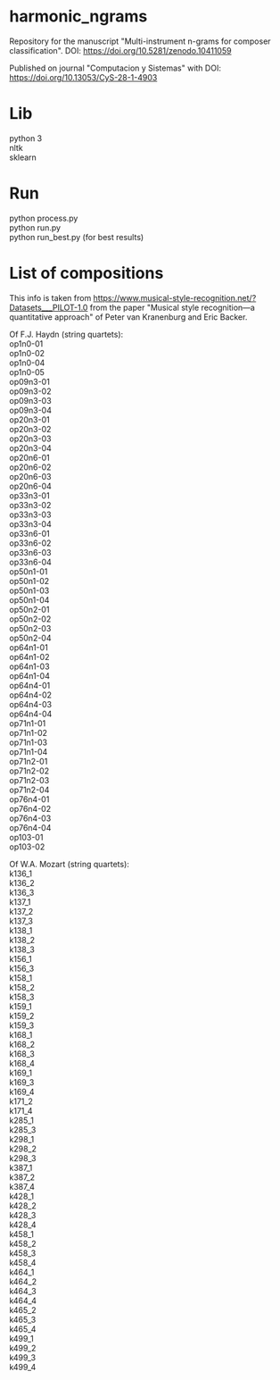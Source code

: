 # harmonic_ngrams
Repository for the manuscript "Multi-instrument n-grams for composer classification". DOI: https://doi.org/10.5281/zenodo.10411059

Published on journal "Computacion y Sistemas" with DOI: https://doi.org/10.13053/CyS-28-1-4903

# Lib
python 3  
nltk  
sklearn

# Run
python process.py  
python run.py  
python run_best.py (for best results)

# List of compositions
This info is taken from https://www.musical-style-recognition.net/?Datasets___PILOT-1.0 from the paper "Musical style recognition—a quantitative approach" of Peter van Kranenburg and Eric Backer.

Of F.J. Haydn (string quartets):  
op1n0-01  
op1n0-02  
op1n0-04  
op1n0-05  
op09n3-01  
op09n3-02  
op09n3-03  
op09n3-04  
op20n3-01  
op20n3-02  
op20n3-03  
op20n3-04  
op20n6-01  
op20n6-02  
op20n6-03  
op20n6-04  
op33n3-01  
op33n3-02  
op33n3-03  
op33n3-04  
op33n6-01  
op33n6-02  
op33n6-03  
op33n6-04  
op50n1-01  
op50n1-02  
op50n1-03  
op50n1-04  
op50n2-01  
op50n2-02  
op50n2-03  
op50n2-04  
op64n1-01  
op64n1-02  
op64n1-03  
op64n1-04  
op64n4-01  
op64n4-02  
op64n4-03  
op64n4-04  
op71n1-01  
op71n1-02  
op71n1-03  
op71n1-04  
op71n2-01  
op71n2-02  
op71n2-03  
op71n2-04  
op76n4-01  
op76n4-02  
op76n4-03  
op76n4-04  
op103-01  
op103-02  

Of W.A. Mozart (string quartets):  
k136_1  
k136_2  
k136_3  
k137_1  
k137_2  
k137_3  
k138_1  
k138_2  
k138_3  
k156_1  
k156_3  
k158_1  
k158_2  
k158_3  
k159_1  
k159_2  
k159_3  
k168_1  
k168_2  
k168_3  
k168_4  
k169_1  
k169_3  
k169_4  
k171_2  
k171_4  
k285_1  
k285_3  
k298_1  
k298_2  
k298_3  
k387_1  
k387_2  
k387_4  
k428_1  
k428_2  
k428_3  
k428_4  
k458_1  
k458_2  
k458_3  
k458_4  
k464_1  
k464_2  
k464_3  
k464_4  
k465_2  
k465_3  
k465_4  
k499_1  
k499_2  
k499_3  
k499_4
